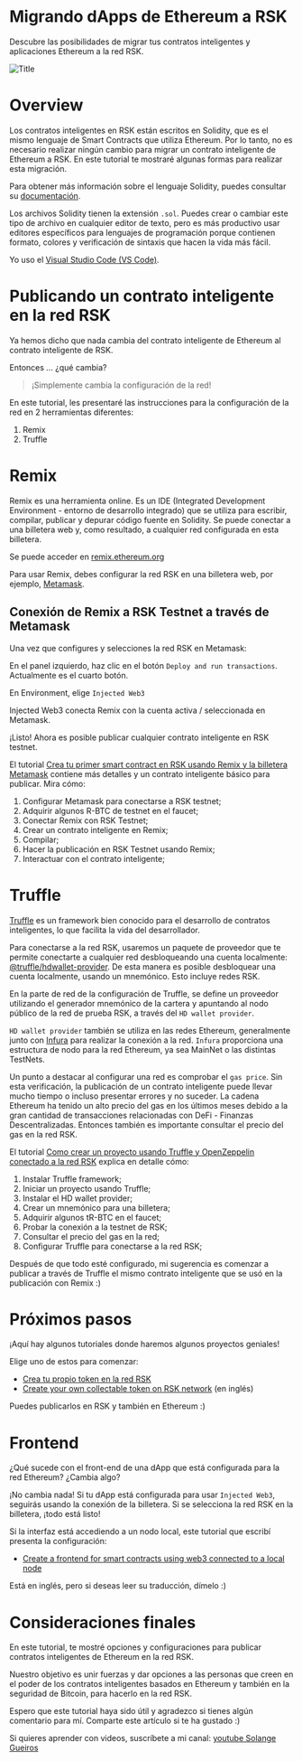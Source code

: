 # Migrando dApps de Ethereum a RSK

Descubre las posibilidades de migrar tus contratos inteligentes y aplicaciones Ethereum a la red RSK.

![Title](/images/image-es-00.png)

# Overview

Los contratos inteligentes en RSK están escritos en Solidity, que es el mismo lenguaje de Smart Contracts que utiliza Ethereum. Por lo tanto, no es necesario realizar ningún cambio para migrar un contrato inteligente de Ethereum a RSK. En este tutorial te mostraré algunas formas para realizar esta migración.

Para obtener más información sobre el lenguaje Solidity, puedes consultar su [documentación](https://solidity.readthedocs.io/).

Los archivos Solidity tienen la extensión `.sol`. Puedes crear o cambiar este tipo de archivo en cualquier editor de texto, pero es más productivo usar editores específicos para lenguajes de programación porque contienen formato, colores y verificación de sintaxis que hacen la vida más fácil.

Yo uso el [Visual Studio Code (VS Code)](https://code.visualstudio.com/).

# Publicando un contrato inteligente en la red RSK

Ya hemos dicho que nada cambia del contrato inteligente de Ethereum al contrato inteligente de RSK.

Entonces ... ¿qué cambia?

> ¡Simplemente cambia la configuración de la red!

En este tutorial, les presentaré las instrucciones para la configuración de la red en 2 herramientas diferentes:

1. Remix
2. Truffle

# Remix

Remix es una herramienta online. Es un IDE (Integrated Development Environment - entorno de desarrollo integrado) que se utiliza para escribir, compilar, publicar y depurar código fuente en Solidity. Se puede conectar a una billetera web y, como resultado, a cualquier red configurada en esta billetera.

Se puede acceder en [remix.ethereum.org](https://remix.ethereum.org/)

Para usar Remix, debes configurar la red RSK en una billetera web, por ejemplo, [Metamask](https://metamask.io/).

## Conexión de Remix a RSK Testnet a través de Metamask

Una vez que configures y selecciones la red RSK en Metamask:

En el panel izquierdo, haz clic en el botón `Deploy and run transactions`. 
Actualmente es el cuarto botón.

En Environment, elige `Injected Web3`

Injected Web3 conecta Remix con la cuenta activa / seleccionada en Metamask.

¡Listo! Ahora es posible publicar cualquier contrato inteligente en RSK testnet.

El tutorial [Crea tu primer smart contract en RSK usando Remix y la billetera Metamask](https://solange.dev/2020/rsk-first-smart-contract/) contiene más detalles y un contrato inteligente básico para publicar. Mira cómo:

1. Configurar Metamask para conectarse a RSK testnet;
1. Adquirir algunos R-BTC de testnet en el faucet;
1. Conectar Remix con RSK Testnet;
1. Crear un contrato inteligente en Remix;
1. Compilar;
1. Hacer la publicación en RSK Testnet usando Remix;
1. Interactuar con el contrato inteligente; 

# Truffle

[Truffle](https://www.trufflesuite.com/truffle) es un framework bien conocido para el desarrollo de contratos inteligentes, lo que facilita la vida del desarrollador.

Para conectarse a la red RSK, usaremos un paquete de proveedor que te permite conectarte a cualquier red desbloqueando una cuenta localmente: [@truffle/hdwallet-provider](https://www.npmjs.com/package/@truffle/hdwallet-provider). 
De esta manera es posible desbloquear una cuenta localmente, usando un mnemónico. Esto incluye redes RSK.

En la parte de red de la configuración de Truffle, se define un proveedor utilizando el generador mnemónico de la cartera y apuntando al nodo público de la red de prueba RSK, a través del `HD wallet provider`.

`HD wallet provider` también se utiliza en las redes Ethereum, generalmente junto con [Infura](https://infura.io/) para realizar la conexión a la red. `Infura` proporciona una estructura de nodo para la red Ethereum, ya sea MainNet o las distintas TestNets.

Un punto a destacar al configurar una red es comprobar el `gas price`. Sin esta verificación, la publicación de un contrato inteligente puede llevar mucho tiempo o incluso presentar errores y no suceder. La cadena Ethereum ha tenido un alto precio del gas en los últimos meses debido a la gran cantidad de transacciones relacionadas con DeFi - Finanzas Descentralizadas. Entonces también es importante consultar el precio del gas en la red RSK.

El tutorial [Como crear un proyecto usando Truffle y OpenZeppelin conectado a la red RSK](https://solange.dev/2020/2020-05-10-Rsk-SetupTruffleOZ/) explica en detalle cómo:

1. Instalar Truffle framework;
2. Iniciar un proyecto usando Truffle;
3. Instalar el HD wallet provider;
4. Crear un mnemónico para una billetera;
5. Adquirir algunos tR-BTC en el faucet;
6. Probar la conexión a la testnet de RSK;
7. Consultar el precio del gas en la red;
8. Configurar Truffle para conectarse a la red RSK;

Después de que todo esté configurado, mi sugerencia es comenzar a publicar a través de Truffle el mismo contrato inteligente que se usó en la publicación con Remix :)

# Próximos pasos

¡Aquí hay algunos tutoriales donde haremos algunos proyectos geniales!

Elige uno de estos para comenzar:

- [Crea tu propio token en la red RSK](https://solange.dev/2020/2020-04-26-Rsk-CreateToken/)
- [Create your own collectable token on RSK network](https://developers.rsk.co/tutorials/tokens/create-a-collectable-token/) (en inglés)

Puedes publicarlos en RSK y también en Ethereum :)

# Frontend

¿Qué sucede con el front-end de una dApp que está configurada para la red Ethereum? ¿Cambia algo?

¡No cambia nada! Si tu dApp está configurada para usar `Injected Web3`, seguirás usando la conexión de la billetera. Si se selecciona la red RSK en la billetera, ¡todo está listo!

Si la interfaz está accediendo a un nodo local, este tutorial que escribí presenta la configuración:

* [Create a frontend for smart contracts using web3 connected to a local node](https://developers.rsk.co/tutorials/frontend/frontend-web3-local/)

Está en inglés, pero si deseas leer su traducción, dímelo :)

# Consideraciones finales

En este tutorial, te mostré opciones y configuraciones para publicar contratos inteligentes de Ethereum en la red RSK.

Nuestro objetivo es unir fuerzas y dar opciones a las personas que creen en el poder de los contratos inteligentes basados ​​en Ethereum y también en la seguridad de Bitcoin, para hacerlo en la red RSK.

Espero que este tutorial haya sido útil y agradezco si tienes algún comentario para mí. 
Comparte este artículo si te ha gustado :)

Si quieres aprender con videos, suscríbete a mi canal:
<a href="https://www.youtube.com/user/solangegueiros" target="_blank"> youtube Solange Gueiros</a>
